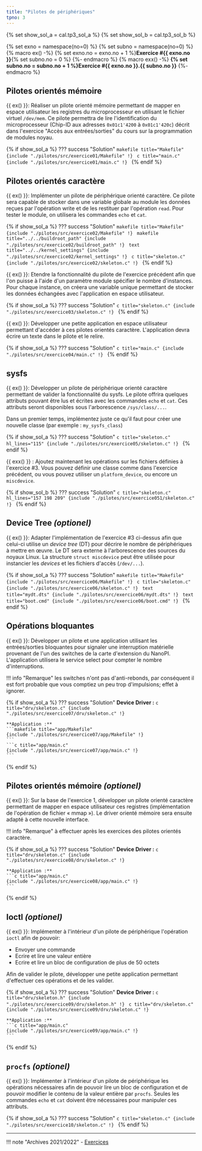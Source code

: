 ```yaml
---
title: "Pilotes de périphériques"
tpno: 3
---
```

{% set show_sol_a = cal.tp3_sol_a %}
{% set show_sol_b = cal.tp3_sol_b %}

{% set exno = namespace(no=0) %}
{% set subno = namespace(no=0) %}
{% macro ex() -%}
{% set exno.no = exno.no + 1 %}**Exercice #{{ exno.no }}**{% set subno.no = 0 %}
{%- endmacro %}
{% macro exx() -%}
**{% set subno.no = subno.no + 1 %}Exercice #{{ exno.no }}.{{ subno.no }}**
{%- endmacro %}

## Pilotes orientés mémoire

{{ ex() }}: Réaliser un pilote orienté mémoire permettant de mapper en espace utilisateur les registres du microprocesseur en utilisant le fichier virtuel `/dev/mem`. Ce pilote permettra de lire l'identification du microprocesseur (Chip-ID aux adresses `0x01c1'4200` à `0x01c1'420c`) décrit dans l'exercice "Accès aux entrées/sorties" du cours sur la programmation de modules noyau.

{% if show_sol_a %}
??? success "Solution"
    ```makefile title="Makefile"
    {include "./pilotes/src/exercice01/Makefile" !}
    ```
    ```c title="main.c"
    {include "./pilotes/src/exercice01/main.c" !}
    ```
{% endif %}

## Pilotes orientés caractère

{{ ex() }}: Implémenter un pilote de périphérique orienté caractère. Ce pilote sera capable de stocker dans une variable globale au module les données reçues par l'opération write et de les restituer par l'opération `read`. Pour tester le module, on utilisera les commandes `echo` et `cat`.

{% if show_sol_a %}
??? success "Solution"
    ```makefile title="Makefile"
    {include "./pilotes/src/exercice02/Makefile" !}
    ```
    ```makefile title="../../buildroot_path"
    {include "./pilotes/src/exercice02/buildroot_path" !}
    ```
    ```text title="../../kernel_settings"
    {include "./pilotes/src/exercice02/kernel_settings" !}
    ```
    ```c title="skeleton.c"
    {include "./pilotes/src/exercice02/skeleton.c" !}
    ```
{% endif %}

{{ ex() }}: Etendre la fonctionnalité du pilote de l'exercice précédent afin que l'on puisse à l'aide d'un paramètre module spécifier le nombre d'instances. Pour chaque instance, on créera une variable unique permettant de stocker les données échangées avec l'application en espace utilisateur.

{% if show_sol_a %}
??? success "Solution"
    ```c title="skeleton.c"
    {include "./pilotes/src/exercice03/skeleton.c" !}
    ```
{% endif %}

{{ ex() }}: Développer une petite application en espace utilisateur permettant d'accéder à ces pilotes orientés caractère. L'application devra écrire un texte dans le pilote et le relire.

{% if show_sol_a %}
??? success "Solution"
    ```c title="main.c"
    {include "./pilotes/src/exercice04/main.c" !}
    ```
{% endif %}

## sysfs

{{ ex() }}: Développer un pilote de périphérique orienté caractère permettant de valider la fonctionnalité du sysfs. Le pilote offrira quelques attributs pouvant être lus et écrites avec les commandes `echo` et `cat`. Ces attributs seront disponibles sous l'arborescence `/sys/class/...`.

Dans un premier temps, implémentez juste ce qu'il faut pour créer une nouvelle classe (par exemple : `my_sysfs_class`)

{% if show_sol_a %}
??? success "Solution"
    ```c title="skeleton.c" hl_lines="115"
    {include "./pilotes/src/exercice05/skeleton.c" !}
    ```
{% endif %}


{{ exx() }} : Ajoutez maintenant les opérations sur les fichiers définies à l'exercice #3. Vous pouvez définir une classe
comme dans l'exercice précédent, ou vous pouvez utiliser un `platform_device`, ou encore un `miscdevice`.

{% if show_sol_b %}
??? success "Solution"
    ```c title="skeleton.c" hl_lines="157 198 209"
    {include "./pilotes/src/exercice051/skeleton.c" !}
    ```
{% endif %}

## Device Tree _(optionel)_

{{ ex() }}:
Adapter l'implémentation de l'exercice #3 ci-dessus afin que celui-ci utilise un _device tree_ (DT) pour décrire le nombre de périphériques à mettre en œuvre. Le DT sera externe à l'arborescence des sources du noyaux Linux. La structure `struct miscdevice` peut être utilisée pour instancier les _devices_ et les fichiers d'accès (`/dev/...`).

{% if show_sol_a %}
??? success "Solution"
    ```makefile title="Makefile"
    {include "./pilotes/src/exercice06/Makefile" !}
    ```
    ```c title="skeleton.c"
    {include "./pilotes/src/exercice06/skeleton.c" !}
    ```
    ```text title="mydt.dts"
    {include "./pilotes/src/exercice06/mydt.dts" !}
    ```
    ```text title="boot.cmd"
    {include "./pilotes/src/exercice06/boot.cmd" !}
    ```
{% endif %}


## Opérations bloquantes

{{ ex() }}: Développer un pilote et une application utilisant les entrées/sorties bloquantes pour signaler une interruption matérielle provenant de l'un des switches de la carte d'extension du NanoPI. L'application utilisera le service select pour compter le nombre d'interruptions.

!!! info "Remarque"
    les switches n'ont pas d'anti-rebonds, par conséquent il est fort probable que vous comptiez un peu trop
    d'impulsions; effet à ignorer.

{% if show_sol_a %}
??? success "Solution"
    **Device Driver :**
    ```c title="drv/skeleton.c"
    {include "./pilotes/src/exercice07/drv/skeleton.c" !}
    ```

    **Application :**
    ```makefile title="app/Makefile"
    {include "./pilotes/src/exercice07/app/Makefile" !}
    ```
    ```c title="app/main.c"
    {include "./pilotes/src/exercice07/app/main.c" !}
    ```
{% endif %}

## Pilotes orientés mémoire _(optionel)_

{{ ex() }}: Sur la base de l'exercice 1, développer un pilote orienté caractère permettant de mapper en espace utilisateur ces registres (implémentation de l'opération de fichier « mmap »). 
Le driver orienté mémoire sera ensuite adapté à cette nouvelle interface.

!!! info "Remarque"
    à effectuer après les exercices des pilotes orientés caractère.

{% if show_sol_a %}
??? success "Solution"
    **Device Driver :**
    ```c title="drv/skeleton.c"
    {include "./pilotes/src/exercice08/drv/skeleton.c" !}
    ```

    **Application :**
    ```c title="app/main.c"
    {include "./pilotes/src/exercice08/app/main.c" !}
    ```
{% endif %}

## Ioctl _(optionel)_

{{ ex() }}: Implémenter à l'intérieur d'un pilote de périphérique l'opération `ioctl` afin de pouvoir:

- Envoyer une commande
- Ecrire et lire une valeur entière
- Ecrire et lire un bloc de configuration de plus de 50 octets

Afin de valider le pilote, développer une petite application permettant d'effectuer ces opérations et de les valider. 

{% if show_sol_a %}
??? success "Solution"
    **Device Driver :**
    ```c title="drv/skeleton.h"
    {include "./pilotes/src/exercice09/drv/skeleton.h" !}
    ```
    ```c title="drv/skeleton.c"
    {include "./pilotes/src/exercice09/drv/skeleton.c" !}
    ```

    **Application :**
    ```c title="app/main.c"
    {include "./pilotes/src/exercice09/app/main.c" !}
    ```
{% endif %}

## `procfs` _(optionel)_

{{ ex() }}: Implémenter à l'intérieur d'un pilote de périphérique les opérations nécessaires afin de pouvoir lire un bloc de configuration et de pouvoir modifier le contenu de la valeur entière par `procfs`. Seules les commandes `echo` et `cat` doivent être nécessaires pour manipuler ces attributs.

{% if show_sol_a %}
??? success "Solution"
    ```c title="skeleton.c"
    {include "./pilotes/src/exercice10/skeleton.c" !}
    ```
{% endif %}

---

!!! note "Archives 2021/2022"
    - [Exercices](pilotes/sp.04.2_mas_csel_noyau_pilotes_exercices.pdf)
